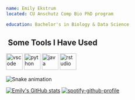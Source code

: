 ```yaml
name: Emily Ekstrum
located: CU Anschutz Comp Bio PhD program

education: Bachelor's in Biology & Data Science
```

<h2> &nbsp;Some Tools I Have Used</h2>
<p align="left">
<img src="https://cdn.jsdelivr.net/gh/devicons/devicon/icons/vscode/vscode-original.svg" alt="vscode" width="45" height="45"/>
<img src="https://cdn.jsdelivr.net/gh/devicons/devicon@latest/icons/python/python-original.svg" alt="python" width="45" height="45" />
<img src="https://cdn.jsdelivr.net/gh/devicons/devicon@latest/icons/java/java-original.svg" alt="java" width="45" height="45"/>    
<img src="https://cdn.jsdelivr.net/gh/devicons/devicon@latest/icons/rstudio/rstudio-original.svg" alt="rstudio" width="45" height="45"/>
          
</p>

![Snake animation](https://github.com/emilyekstrum/emilyekstrum/blob/output/github-contribution-grid-snake.svg)

[![Emily's GitHub stats](https://github-readme-stats.vercel.app/api?username=emilyekstrum)](https://github.com/emilyekstrum/github-readme-stats)
[![spotify-github-profile](https://spotify-github-profile.kittinanx.com/api/view?uid=emily.ekstrum844&cover_image=true&theme=default&show_offline=false&background_color=121212&interchange=false&bar_color_cover=true)](https://github.com/kittinan/spotify-github-profile)
